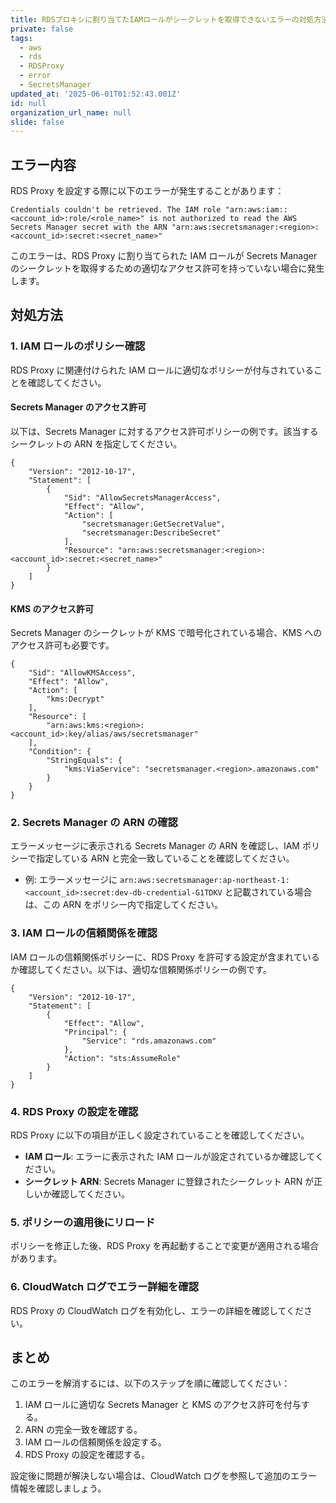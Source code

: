 ```yaml
---
title: RDSプロキシに割り当てたIAMロールがシークレットを取得できないエラーの対処方法
private: false
tags:
  - aws
  - rds
  - RDSProxy
  - error
  - SecretsManager
updated_at: '2025-06-01T01:52:43.001Z'
id: null
organization_url_name: null
slide: false
---
```


## エラー内容
RDS Proxy を設定する際に以下のエラーが発生することがあります：

```
Credentials couldn't be retrieved. The IAM role "arn:aws:iam::<account_id>:role/<role_name>" is not authorized to read the AWS Secrets Manager secret with the ARN "arn:aws:secretsmanager:<region>:<account_id>:secret:<secret_name>"
```

このエラーは、RDS Proxy に割り当てられた IAM ロールが Secrets Manager のシークレットを取得するための適切なアクセス許可を持っていない場合に発生します。

## 対処方法

### 1. IAM ロールのポリシー確認

RDS Proxy に関連付けられた IAM ロールに適切なポリシーが付与されていることを確認してください。

#### Secrets Manager のアクセス許可
以下は、Secrets Manager に対するアクセス許可ポリシーの例です。該当するシークレットの ARN を指定してください。

```
{
    "Version": "2012-10-17",
    "Statement": [
        {
            "Sid": "AllowSecretsManagerAccess",
            "Effect": "Allow",
            "Action": [
                "secretsmanager:GetSecretValue",
                "secretsmanager:DescribeSecret"
            ],
            "Resource": "arn:aws:secretsmanager:<region>:<account_id>:secret:<secret_name>"
        }
    ]
}
```

#### KMS のアクセス許可
Secrets Manager のシークレットが KMS で暗号化されている場合、KMS へのアクセス許可も必要です。

```
{
    "Sid": "AllowKMSAccess",
    "Effect": "Allow",
    "Action": [
        "kms:Decrypt"
    ],
    "Resource": [
        "arn:aws:kms:<region>:<account_id>:key/alias/aws/secretsmanager"
    ],
    "Condition": {
        "StringEquals": {
            "kms:ViaService": "secretsmanager.<region>.amazonaws.com"
        }
    }
}
```

### 2. Secrets Manager の ARN の確認

エラーメッセージに表示される Secrets Manager の ARN を確認し、IAM ポリシーで指定している ARN と完全一致していることを確認してください。

- 例: エラーメッセージに `arn:aws:secretsmanager:ap-northeast-1:<account_id>:secret:dev-db-credential-G1TDKV` と記載されている場合は、この ARN をポリシー内で指定してください。

### 3. IAM ロールの信頼関係を確認

IAM ロールの信頼関係ポリシーに、RDS Proxy を許可する設定が含まれているか確認してください。以下は、適切な信頼関係ポリシーの例です。

```
{
    "Version": "2012-10-17",
    "Statement": [
        {
            "Effect": "Allow",
            "Principal": {
                "Service": "rds.amazonaws.com"
            },
            "Action": "sts:AssumeRole"
        }
    ]
}
```

### 4. RDS Proxy の設定を確認

RDS Proxy に以下の項目が正しく設定されていることを確認してください。

- **IAM ロール**: エラーに表示された IAM ロールが設定されているか確認してください。
- **シークレット ARN**: Secrets Manager に登録されたシークレット ARN が正しいか確認してください。

### 5. ポリシーの適用後にリロード

ポリシーを修正した後、RDS Proxy を再起動することで変更が適用される場合があります。

### 6. CloudWatch ログでエラー詳細を確認

RDS Proxy の CloudWatch ログを有効化し、エラーの詳細を確認してください。

## まとめ

このエラーを解消するには、以下のステップを順に確認してください：

1. IAM ロールに適切な Secrets Manager と KMS のアクセス許可を付与する。
2. ARN の完全一致を確認する。
3. IAM ロールの信頼関係を設定する。
4. RDS Proxy の設定を確認する。

設定後に問題が解決しない場合は、CloudWatch ログを参照して追加のエラー情報を確認しましょう。
